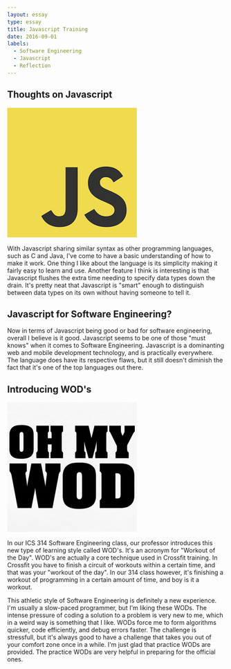 ```yaml
---
layout: essay
type: essay
title: Javascript Training
date: 2016-09-01
labels:
  - Software Engineering
  - Javascript
  - Reflection
---
```



## Thoughts on Javascript

<img class="ui small right floated rounded image" src="../images/jsnew.png">

With Javascript sharing similar syntax as other programming languages, such as C and Java, I've come to have a basic understanding of how to make it work. One thing I like about the language is its simplicity making it fairly easy to learn and use. Another feature I think is interesting is that Javascript flushes the extra time needing to specify data types down the drain. It's pretty neat that Javascript is "smart" enough to distinguish between data types on its own without having someone to tell it.  

## Javascript for Software Engineering?

Now in terms of Javascript being good or bad for software engineering, overall I believe is it good.  Javascript seems to be one of those "must knows" when it comes to Software Engineering. Javascript is a dominanting web and mobile development technology, and is practically everywhere. The language does have its respective flaws, but it still doesn't diminish the fact that it's one of the top languages out there.  

## Introducing WOD's 

<img class="ui small left floated rounded image" src="../images/omw.jpg">

In our ICS 314 Software Engineering class, our professor introduces this new type of learning style called WOD's. It's an acronym for "Workout of the Day". WOD's are actually a core technique used in Crossfit training. In Crossfit you have to finish a circuit of workouts within a certain time, and that was your "workout of the day". In our 314 class however, it's finishing a workout of programming in a certain amount of time, and boy is it a workout.

This athletic style of Software Engineering is definitely a new experience. I'm usually a slow-paced programmer, but I'm liking these WODs. The intense pressure of coding a solution to a problem is very new to me, which in a weird way is something that I like. WODs force me to form algorithms quicker, code efficiently, and debug errors faster. The challenge is stressfull, but it's always good to have a challenge that takes you out of your comfort zone once in a while. I'm just glad that practice WODs are provided.  The practice WODs are very helpful in preparing for the official ones. 

